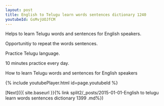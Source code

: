 ```yaml
---
layout: post
title: English to Telugu learn words sentences dictionary 1240 
youtubeId: GsMvjUOJfCM
---
```

 
 
Helps to learn Telugu words and sentences for English speakers.

Opportunitiy to repeat the words sentences. 

Practice Telugu language. 
 
10 minutes practice every day. 
 
How to learn Telugu words and sentences for English speakers 
 
{% include youtubePlayer.html id=page.youtubeId %}
 
 
[Next]({{ site.baseurl }}{% link  split2/_posts/2015-01-01-English to telugu learn words sentences dictionary 1399 .md%})
 
